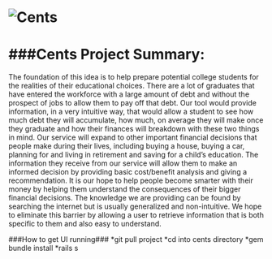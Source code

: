 ![Cents](http://www.juniormatelau.com/assets/images/logo-small.png)
=======================
###Cents Project Summary:
=======================

The foundation of this idea is to help prepare potential college students for the realities of their educational choices. There are a lot of graduates that have entered the workforce with a large amount of debt and without the prospect of jobs to allow them to pay off that debt. Our tool would provide information, in a very intuitive way, that would allow a student to see how much debt they will accumulate, how much, on average they will make once they graduate and how their finances will breakdown with these two things in mind. Our service will expand to other important financial decisions that people make during their lives, including buying a house, buying a car, planning for and living in retirement and saving for a child’s education. The information they receive from our service will allow them to make an informed decision by providing basic cost/benefit analysis and giving a recommendation.
It is our hope to help people become smarter with their money by helping them understand the consequences of their bigger financial decisions. The knowledge we are providing can be found by searching  the internet but is usually generalized and non-intuitive. We hope to eliminate this barrier by allowing a user to retrieve  information that is both specific to them and also  easy to understand.

###How to get UI running###
*git pull project
*cd into cents directory
*gem bundle install
*rails s
